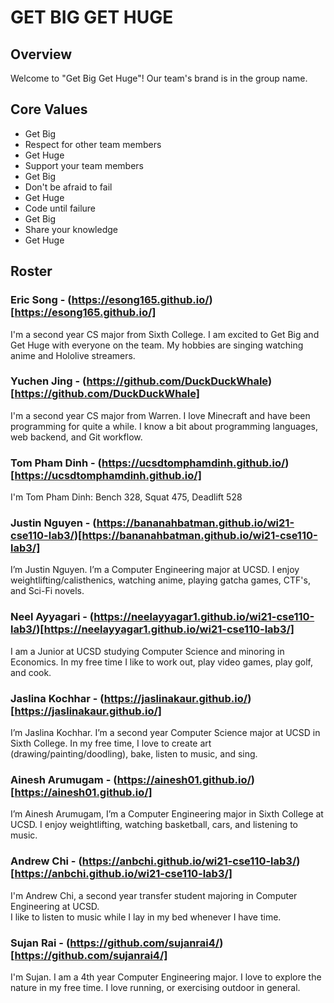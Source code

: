 # GET BIG GET HUGE

## Overview
Welcome to "Get Big Get Huge"! Our team's brand is in the group name.

## Core Values
- Get Big
- Respect for other team members
- Get Huge
- Support your team members
- Get Big
- Don't be afraid to fail
- Get Huge
- Code until failure
- Get Big
- Share your knowledge
- Get Huge

## Roster

### Eric Song - (https://esong165.github.io/)[https://esong165.github.io/]

I'm a second year CS major from Sixth College. I am excited to Get Big and Get Huge with everyone on the team.
My hobbies are singing watching anime and Hololive streamers.

### Yuchen Jing - (https://github.com/DuckDuckWhale)[https://github.com/DuckDuckWhale]

I'm a second year CS major from Warren. I love Minecraft and have been programming for quite a while.
I know a bit about programming languages, web backend, and Git workflow.

### Tom Pham Dinh - (https://ucsdtomphamdinh.github.io/)[https://ucsdtomphamdinh.github.io/]

I'm Tom Pham Dinh: Bench 328, Squat 475, Deadlift 528

### Justin Nguyen - (https://bananahbatman.github.io/wi21-cse110-lab3/)[https://bananahbatman.github.io/wi21-cse110-lab3/]

I’m Justin Nguyen. I’m a Computer Engineering major at UCSD. 
I enjoy weightlifting/calisthenics, watching anime, playing gatcha games, CTF's, and Sci-Fi novels.

### Neel Ayyagari - (https://neelayyagar1.github.io/wi21-cse110-lab3/)[https://neelayyagar1.github.io/wi21-cse110-lab3/]

I am a Junior at UCSD studying Computer Science and minoring in Economics. 
In my free time I like to work out, play video games, play golf, and cook. 

### Jaslina Kochhar - (https://jaslinakaur.github.io/)[https://jaslinakaur.github.io/]

I’m Jaslina Kochhar. I’m a second year Computer Science major at UCSD in Sixth College. 
In my free time, I love to create art (drawing/painting/doodling), bake, listen to music, and sing.

### Ainesh Arumugam - (https://ainesh01.github.io/)[https://ainesh01.github.io/]

I’m Ainesh Arumugam, I’m a Computer Engineering major in Sixth College at UCSD. 
I enjoy weightlifting, watching basketball, cars, and listening to music.

### Andrew Chi - (https://anbchi.github.io/wi21-cse110-lab3/)[https://anbchi.github.io/wi21-cse110-lab3/]

I'm Andrew Chi, a second year transfer student majoring in Computer Engineering at UCSD.  
I like to listen to music while I lay in my bed whenever I have time.

### Sujan Rai - (https://github.com/sujanrai4/)[https://github.com/sujanrai4/]

I'm Sujan. I am a 4th year Computer Engineering major. 
I love to explore the nature in my free time. I love running, or exercising outdoor in general.


             
